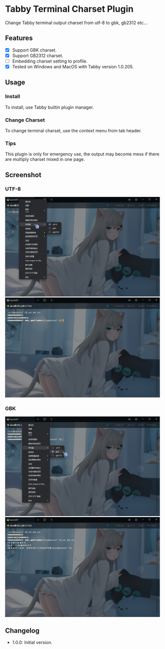 # Tabby Terminal Charset Plugin

Change Tabby terminal output charset from utf-8 to gbk, gb2312 etc...

## Features

- [x] Support GBK charset.
- [x] Support GB2312 charset.
- [ ] Embedding charset setting to profile.
- [x] Tested on Windows and MacOS with Tabby version 1.0.205.

## Usage

### Install

To install, use Tabby builtin plugin manager.

### Change Charset

To change terminal charset, use the context menu from tab header.

### Tips

This plugin is only for emergency use, the output may become mess if there are multiply charset mixed in one page.

## Screenshot

### UTF-8

![Context UTF8](screenshots/context_utf8.png)
![Terminal UTF8](screenshots/terminal_utf8.png)

### GBK

![Context GBK](screenshots/context_gbk.png)
![Terminal GBK](screenshots/terminal_gbk.png)

## Changelog

- 1.0.0: Initial version.

